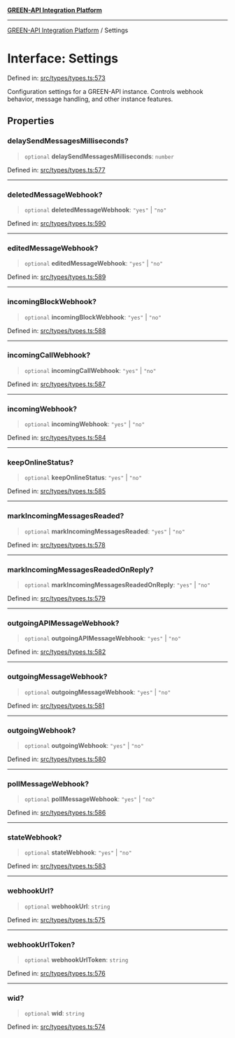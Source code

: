 [**GREEN-API Integration Platform**](../README.md)

***

[GREEN-API Integration Platform](../globals.md) / Settings

# Interface: Settings

Defined in: [src/types/types.ts:573](https://github.com/green-api/greenapi-integration/blob/63683bb8d19b76d9e4ce6bd0a8121d8d2cf428af/src/types/types.ts#L573)

Configuration settings for a GREEN-API instance.
Controls webhook behavior, message handling, and other instance features.

## Properties

### delaySendMessagesMilliseconds?

> `optional` **delaySendMessagesMilliseconds**: `number`

Defined in: [src/types/types.ts:577](https://github.com/green-api/greenapi-integration/blob/63683bb8d19b76d9e4ce6bd0a8121d8d2cf428af/src/types/types.ts#L577)

***

### deletedMessageWebhook?

> `optional` **deletedMessageWebhook**: `"yes"` \| `"no"`

Defined in: [src/types/types.ts:590](https://github.com/green-api/greenapi-integration/blob/63683bb8d19b76d9e4ce6bd0a8121d8d2cf428af/src/types/types.ts#L590)

***

### editedMessageWebhook?

> `optional` **editedMessageWebhook**: `"yes"` \| `"no"`

Defined in: [src/types/types.ts:589](https://github.com/green-api/greenapi-integration/blob/63683bb8d19b76d9e4ce6bd0a8121d8d2cf428af/src/types/types.ts#L589)

***

### incomingBlockWebhook?

> `optional` **incomingBlockWebhook**: `"yes"` \| `"no"`

Defined in: [src/types/types.ts:588](https://github.com/green-api/greenapi-integration/blob/63683bb8d19b76d9e4ce6bd0a8121d8d2cf428af/src/types/types.ts#L588)

***

### incomingCallWebhook?

> `optional` **incomingCallWebhook**: `"yes"` \| `"no"`

Defined in: [src/types/types.ts:587](https://github.com/green-api/greenapi-integration/blob/63683bb8d19b76d9e4ce6bd0a8121d8d2cf428af/src/types/types.ts#L587)

***

### incomingWebhook?

> `optional` **incomingWebhook**: `"yes"` \| `"no"`

Defined in: [src/types/types.ts:584](https://github.com/green-api/greenapi-integration/blob/63683bb8d19b76d9e4ce6bd0a8121d8d2cf428af/src/types/types.ts#L584)

***

### keepOnlineStatus?

> `optional` **keepOnlineStatus**: `"yes"` \| `"no"`

Defined in: [src/types/types.ts:585](https://github.com/green-api/greenapi-integration/blob/63683bb8d19b76d9e4ce6bd0a8121d8d2cf428af/src/types/types.ts#L585)

***

### markIncomingMessagesReaded?

> `optional` **markIncomingMessagesReaded**: `"yes"` \| `"no"`

Defined in: [src/types/types.ts:578](https://github.com/green-api/greenapi-integration/blob/63683bb8d19b76d9e4ce6bd0a8121d8d2cf428af/src/types/types.ts#L578)

***

### markIncomingMessagesReadedOnReply?

> `optional` **markIncomingMessagesReadedOnReply**: `"yes"` \| `"no"`

Defined in: [src/types/types.ts:579](https://github.com/green-api/greenapi-integration/blob/63683bb8d19b76d9e4ce6bd0a8121d8d2cf428af/src/types/types.ts#L579)

***

### outgoingAPIMessageWebhook?

> `optional` **outgoingAPIMessageWebhook**: `"yes"` \| `"no"`

Defined in: [src/types/types.ts:582](https://github.com/green-api/greenapi-integration/blob/63683bb8d19b76d9e4ce6bd0a8121d8d2cf428af/src/types/types.ts#L582)

***

### outgoingMessageWebhook?

> `optional` **outgoingMessageWebhook**: `"yes"` \| `"no"`

Defined in: [src/types/types.ts:581](https://github.com/green-api/greenapi-integration/blob/63683bb8d19b76d9e4ce6bd0a8121d8d2cf428af/src/types/types.ts#L581)

***

### outgoingWebhook?

> `optional` **outgoingWebhook**: `"yes"` \| `"no"`

Defined in: [src/types/types.ts:580](https://github.com/green-api/greenapi-integration/blob/63683bb8d19b76d9e4ce6bd0a8121d8d2cf428af/src/types/types.ts#L580)

***

### pollMessageWebhook?

> `optional` **pollMessageWebhook**: `"yes"` \| `"no"`

Defined in: [src/types/types.ts:586](https://github.com/green-api/greenapi-integration/blob/63683bb8d19b76d9e4ce6bd0a8121d8d2cf428af/src/types/types.ts#L586)

***

### stateWebhook?

> `optional` **stateWebhook**: `"yes"` \| `"no"`

Defined in: [src/types/types.ts:583](https://github.com/green-api/greenapi-integration/blob/63683bb8d19b76d9e4ce6bd0a8121d8d2cf428af/src/types/types.ts#L583)

***

### webhookUrl?

> `optional` **webhookUrl**: `string`

Defined in: [src/types/types.ts:575](https://github.com/green-api/greenapi-integration/blob/63683bb8d19b76d9e4ce6bd0a8121d8d2cf428af/src/types/types.ts#L575)

***

### webhookUrlToken?

> `optional` **webhookUrlToken**: `string`

Defined in: [src/types/types.ts:576](https://github.com/green-api/greenapi-integration/blob/63683bb8d19b76d9e4ce6bd0a8121d8d2cf428af/src/types/types.ts#L576)

***

### wid?

> `optional` **wid**: `string`

Defined in: [src/types/types.ts:574](https://github.com/green-api/greenapi-integration/blob/63683bb8d19b76d9e4ce6bd0a8121d8d2cf428af/src/types/types.ts#L574)
